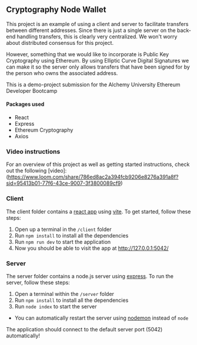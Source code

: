 ## Cryptography Node Wallet

This project is an example of using a client and server to facilitate transfers between different addresses. Since there is just a single server on the back-end handling transfers, this is clearly very centralized. We won't worry about distributed consensus for this project.

However, something that we would like to incorporate is Public Key Cryptography using Ethereum. By using Elliptic Curve Digital Signatures we can make it so the server only allows transfers that have been signed for by the person who owns the associated address. 

This is a demo-project submission for the Alchemy University Ethereum Developer Bootcamp

#### Packages used
- React
- Express
- Ethereum Cryptography
- Axios

### Video instructions
For an overview of this project as well as getting started instructions, check out the following [video]: 
(https://www.loom.com/share/786ed8ac2a394fcb9206e8276a391a8f?sid=95413b01-77f6-43ce-9007-3f3800089cf9)

 
### Client

The client folder contains a [react app](https://reactjs.org/) using [vite](https://vitejs.dev/). To get started, follow these steps:

1. Open up a terminal in the `/client` folder
2. Run `npm install` to install all the dependencies
3. Run `npm run dev` to start the application 
4. Now you should be able to visit the app at http://127.0.0.1:5042/

### Server

The server folder contains a node.js server using [express](https://expressjs.com/). To run the server, follow these steps:

1. Open a terminal within the `/server` folder 
2. Run `npm install` to install all the dependencies 
3. Run `node index` to start the server
* You can automatically restart the server using [nodemon](https://www.npmjs.com/package/nodemon) instead of `node`

The application should connect to the default server port (5042) automatically! 

